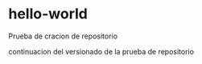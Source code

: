 # hello-world
Prueba de cracion de repositorio

continuacion del versionado de la prueba de repositorio
